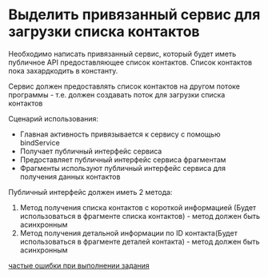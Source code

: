 # Выделить привязанный сервис для загрузки списка контактов

Необходимо написать привязанный сервис, который будет иметь публичное API предоставляющее список контактов.
Список контактов пока захардкодить в константу.

Сервис должен предоставлять список контактов на другом потоке программы - т.е. должен создавать поток для загрузки списка контактов

Сценарий использования:
- Главная активность привязывается к сервису с помощью bindService
- Получает публичный интерфейс сервиса
- Предоставляет публичный интерфейс сервиса фрагментам
- Фрагменты используют публичный интерфейс сервиса для получения данных контактов

Публичный интерфейс должен иметь 2 метода:
1. Метод получения списка контактов с короткой информацией (Будет использоваться в фрагменте списка контактов) - метод должен быть асинхронным
2. Метод получения детальной информации по ID контакта(Будет использоваться в фрагменте деталей контакта) - метод должен быть асинхронным


[частые ошибки при выполнении задания](
https://github.com/goblinr/AndroidLessonsCommonMistakes/blob/master/%D0%92%D1%8B%D0%B4%D0%B5%D0%BB%D0%B8%D1%82%D1%8C_%D0%BF%D1%80%D0%B8%D0%B2%D1%8F%D0%B7%D0%B0%D0%BD%D0%BD%D1%8B%D0%B9_%D1%81%D0%B5%D1%80%D0%B2%D0%B8%D1%81_%D0%B4%D0%BB%D1%8F_%D0%B7%D0%B0%D0%B3%D1%80%D1%83%D0%B7%D0%BA%D0%B8_%D1%81%D0%BF%D0%B8%D1%81%D0%BA%D0%B0_%D0%BA%D0%BE%D0%BD%D1%82%D0%B0%D0%BA%D1%82%D0%BE%D0%B2.md)
